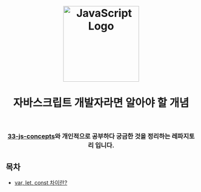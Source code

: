 <h1 align="center">
<br>
  <img src="https://user-images.githubusercontent.com/45676906/91674120-48e52f80-eb72-11ea-8f6e-001f7f71c413.png" alt="JavaScript Logo" width=200">
  <br>
    <br>
  자바스크립트 개발자라면 알아야 할 개념
  <br><br>
</h1>

<div align="center">
    <h3>
        <a href="https://github.com/leonardomso/33-js-concepts">33-js-concepts</a>와 개인적으로 공부하다 궁금한 것을 정리하는 레파지토리 입니다.
    </h3>
</div>



## 목차

* [var, let, const 차이란?](https://github.com/wjdrbs96/33concepts-of-javascript/blob/master/1.%20var%2C%20let%2C%20const/var%2C%20let%2C%20const.md) 